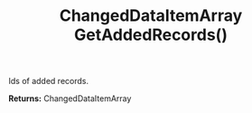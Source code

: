 ﻿---
uid: crmscript_ref_NSChangedData_GetAddedRecords
title: ChangedDataItemArray GetAddedRecords()
intellisense: NSChangedData.GetAddedRecords
keywords: NSChangedData, GetAddedRecords
so.topic: reference
---

Ids of added records.

**Returns:** ChangedDataItemArray


